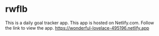 # rwflb
This is a daily goal tracker app.
This app is hosted on Netlify.com.
Follow the link to view the app.
https://wonderful-lovelace-495196.netlify.app
